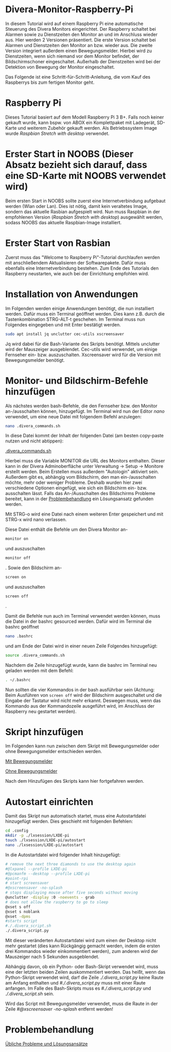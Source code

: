 # Divera-Monitor-Raspberry-Pi
In diesem Tutorial wird auf einem Raspberry Pi eine automatische Steuerung des Divera Monitors eingerichtet. Der Raspberry schaltet bei Alarmen sowie zu Dienstzeiten den Monitor an und im Anschluss wieder aus. Hier werden 2 Versionen präsentiert. Die erste Version schaltet bei Alarmen und Dienstzeiten den Monitor an bzw. wieder aus. Die zweite Version integriert außerdem einen Bewegungsmelder. Hierbei wird zu Dienstzeiten, wenn sich niemand vor dem Monitor befindet, der Bildschirmschoner eingeschaltet. Außerhalb der Dienstzeiten wird bei der Detektion von Bewegung der Monitor eingeschaltet.

Das Folgende ist eine Schritt-für-Schritt-Anleitung, die vom Kauf des Raspberrys bis zum fertigen Monitor geht.

# Raspberry Pi
Dieses Tutorial basiert auf dem Modell Raspberry Pi 3 B+. Falls noch keiner gekauft wurde, kann bspw. von ABOX ein Komplettpaket mit Ladegerät, SD-Karte und weiterem Zubehör gekauft werden. Als Betriebssystem Image wurde *Raspbian Stretch with desktop* verwendet.

# Erster Start in NOOBS (Dieser Absatz bezieht sich darauf, dass eine SD-Karte mit NOOBS verwendet wird)
Beim ersten Start in NOOBS sollte zuerst eine Internetverbindung aufgebaut werden (Wlan oder Lan). Dies ist nötig, damit kein veraltetes Image, sondern das aktuelle Rasbian aufgespielt wird. Nun muss Raspbian in der empfohlenen Version (*Raspbian Stretch with desktop*) ausgewählt werden, sodass NOOBS das aktuelle Raspbian-Image installiert.

# Erster Start von Rasbian
Zuerst muss das "Welcome to Raspberry Pi"-Tutorial durchlaufen werden mit anschließendem Aktualisieren der Softwarepakete. Dafür muss ebenfalls eine Internetverbindung bestehen. Zum Ende des Tutorials den Raspberry neustarten, wie auch bei der Einrichtung empfohlen wird.

# Installation von Anwendungen
Im Folgenden werden einige Anwendungen benötigt, die nun installiert werden. Dafür muss ein Terminal geöffnet werden. Dies kann z.B. durch die Tastenkombination STRG-ALT-t geschehen. Im Terminal muss nun Folgendes eingegeben und mit Enter bestätigt werden.

```sh
sudo apt install jq unclutter cec-utils xscreensaver
```

Jq wird dabei für die Bash-Variante des Skripts benötigt. Mittels unclutter wird der Mauszeiger ausgeblendet. Cec-utils wird verwendet, um einige Fernseher ein- bzw. auszuschalten. Xscreensaver wird für die Version mit Bewegungsmelder benötigt.

# Monitor- und Bildschirm-Befehle hinzufügen
Als nächstes werden bash-Befehle, die den Fernseher bzw. den Monitor an-/ausschalten können, hinzugefügt.
Im Terminal wird nun der Editor *nano* verwendet, um eine neue Datei mit folgendem Befehl anzulegen:

```sh
nano .divera_commands.sh
```

In diese Datei kommt der Inhalt der folgenden Datei (am besten copy-paste nutzen und nicht abtippen):


[.divera_commands.sh](.divera_commands.sh)

Hierbei muss die Variable MONITOR die URL des Monitors enthalten. Dieser kann in der Divera Adminoberfläche unter Verwaltung -> Setup -> Monitore erstellt werden. Beim Erstellen muss außerdem "Autologin" aktiviert sein. Außerdem gibt es, abhängig vom Bildschirm, den man ein-/ausschalten möchte, mehr oder weniger Probleme. Deshalb wurden hier zwei verschiedene Optionen eingefügt, wie sich ein Bildschirm ein- bzw. ausschalten lässt. Falls das An-/Ausschalten des Bildschirms Probleme bereitet, kann in der [Problembehandlung](Problembehandlung.md) ein Lösungsansatz gefunden werden.


Mit STRG-o wird eine Datei nach einem weiteren Enter gespeichert und mit STRG-x wird nano verlassen.

Diese Datei enthält die Befehle um den Divera Monitor an-

```sh
monitor on
```
und auszuschalten
```sh
monitor off
```
.
Sowie den Bildschirm an-
```sh
screen on
```
und auszuschalten
```sh
screen off
```
.



Damit die Befehle nun auch im Terminal verwendet werden können, muss die Datei in der bashrc gesourced werden. Dafür wird im Terminal die bashrc geöffnet

```sh
nano .bashrc
```

und am Ende der Datei wird in einer neuen Zeile Folgendes hinzugefügt:

```sh
source .divera_commands.sh
```

Nachdem die Zeile hinzugefügt wurde, kann die bashrc im Terminal neu geladen werden mit dem Befehl:

```sh
. ~/.bashrc
```

Nun sollten die vier Kommandos in der bash ausführbar sein (Achtung: Beim Ausführen von ```screen off``` wird der Bildschirm ausgeschaltet und die Eingabe der Tastatur wird nicht mehr erkannt. Deswegen muss, wenn das Kommando aus der Kommandozeile ausgeführt wird, im Anschluss der Raspberry neu gestartet werden).

# Skript hinzufügen

Im Folgenden kann nun zwischen dem Skript mit Bewegungsmelder oder ohne Bewegungsmelder entschieden werden.


[Mit Bewegungsmelder](Motion_Detection.md)


[Ohne Bewegungsmelder](Without_Motion_Detection.md)

Nach dem Hinzufügen des Skripts kann hier fortgefahren werden.

# Autostart einrichten

Damit das Skript nun automatisch startet, muss eine Autostartdatei hinzugefügt werden. Dies geschieht mit folgenden Befehlen:

```sh
cd .config
mkdir -p ./lxsession/LXDE-pi
touch ./lxsession/LXDE-pi/autostart
nano ./lxsession/LXDE-pi/autostart
```

In die Autostartdatei wird folgender Inhalt hinzugefügt:

```sh
# remove the next three diamonds to use the desktop again
#@lxpanel --profile LXDE-pi
#@pcmanfm --desktop --profile LXDE-pi
#point-rpi
# start screensaver
#@xscreensaver -no-splash
# stops displaying mouse after five seconds without moving
@unclutter -display :0 -noevents - grab
# does not allow the raspberry to go to sleep
@xset s off
@xset s noblank
@xset -dpms
#starts script
#./.divera_script.sh
./.divera_script.py
```

Mit dieser veränderten Autostartdatei wird zum einen der Desktop nicht mehr gestartet (dies kann Rückgängig gemacht werden, indem die ersten drei Kommandos wieder einkommentiert werden), zum anderen wird der Mauszeiger nach 5 Sekunden ausgeblendet.

Abhängig davon, ob ein Python- oder Bash-Skript verwendet wird, muss eine der letzten beiden Zeilen auskommentiert werden. Das heißt, wenn das Python-Skript verwendet wird, darf die Zeile *./.divera_script.py* keine Raute am Anfang enthalten und *#./.divera_script.py* muss mit einer Raute anfangen. Im Falle des Bash-Skripts muss es *#./.divera_script.py* und *./.divera_script.sh* sein.

Wird das Script mit Bewegungsmelder verwendet, muss die Raute in der Zeile *#@xscreensaver -no-splash* entfernt werden!


# Problembehandlung

[Übliche Probleme und Lösungsansätze](Problembehandlung.md)
